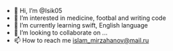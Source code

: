 - 👋 Hi, I’m @Isik05
- 👀 I’m interested in medicine, footbal and writing code
- 🌱 I’m currently learning swift, English language
- 💞️ I’m looking to collaborate on ...
- 📫 How to reach me islam_mirzahanov@mail.ru

<!---
Isik05/Isik05 is a ✨ special ✨ repository because its `README.md` (this file) appears on your GitHub profile.
You can click the Preview link to take a look at your changes.
--->
